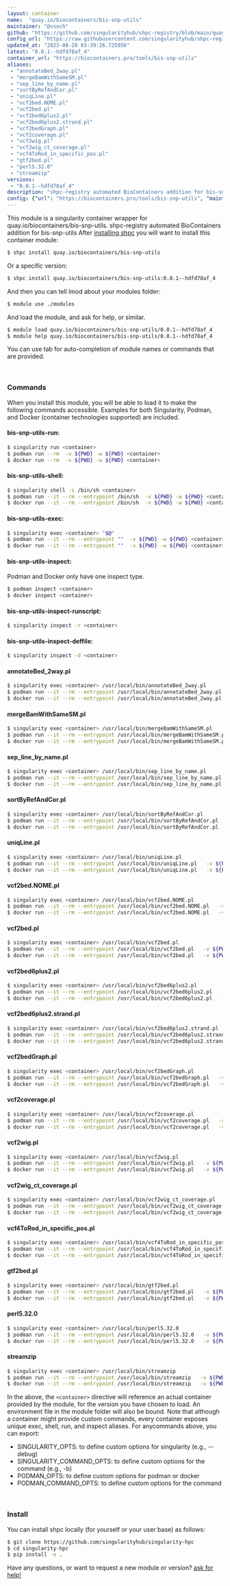 ```yaml
---
layout: container
name:  "quay.io/biocontainers/bis-snp-utils"
maintainer: "@vsoch"
github: "https://github.com/singularityhub/shpc-registry/blob/main/quay.io/biocontainers/bis-snp-utils/container.yaml"
config_url: "https://raw.githubusercontent.com/singularityhub/shpc-registry/main/quay.io/biocontainers/bis-snp-utils/container.yaml"
updated_at: "2023-08-28 03:39:26.725956"
latest: "0.0.1--hdfd78af_4"
container_url: "https://biocontainers.pro/tools/bis-snp-utils"
aliases:
 - "annotateBed_2way.pl"
 - "mergeBamWithSameSM.pl"
 - "sep_line_by_name.pl"
 - "sortByRefAndCor.pl"
 - "uniqLine.pl"
 - "vcf2bed.NOME.pl"
 - "vcf2bed.pl"
 - "vcf2bed6plus2.pl"
 - "vcf2bed6plus2.strand.pl"
 - "vcf2bedGraph.pl"
 - "vcf2coverage.pl"
 - "vcf2wig.pl"
 - "vcf2wig_ct_coverage.pl"
 - "vcf4ToRod_in_specific_pos.pl"
 - "gtf2bed.pl"
 - "perl5.32.0"
 - "streamzip"
versions:
 - "0.0.1--hdfd78af_4"
description: "shpc-registry automated BioContainers addition for bis-snp-utils"
config: {"url": "https://biocontainers.pro/tools/bis-snp-utils", "maintainer": "@vsoch", "description": "shpc-registry automated BioContainers addition for bis-snp-utils", "latest": {"0.0.1--hdfd78af_4": "sha256:64cf2d3bf4463bc7d66e2b7389c4cd1bb7d1025bc55fe3fef3a8315d8d97acd9"}, "tags": {"0.0.1--hdfd78af_4": "sha256:64cf2d3bf4463bc7d66e2b7389c4cd1bb7d1025bc55fe3fef3a8315d8d97acd9"}, "docker": "quay.io/biocontainers/bis-snp-utils", "aliases": {"annotateBed_2way.pl": "/usr/local/bin/annotateBed_2way.pl", "mergeBamWithSameSM.pl": "/usr/local/bin/mergeBamWithSameSM.pl", "sep_line_by_name.pl": "/usr/local/bin/sep_line_by_name.pl", "sortByRefAndCor.pl": "/usr/local/bin/sortByRefAndCor.pl", "uniqLine.pl": "/usr/local/bin/uniqLine.pl", "vcf2bed.NOME.pl": "/usr/local/bin/vcf2bed.NOME.pl", "vcf2bed.pl": "/usr/local/bin/vcf2bed.pl", "vcf2bed6plus2.pl": "/usr/local/bin/vcf2bed6plus2.pl", "vcf2bed6plus2.strand.pl": "/usr/local/bin/vcf2bed6plus2.strand.pl", "vcf2bedGraph.pl": "/usr/local/bin/vcf2bedGraph.pl", "vcf2coverage.pl": "/usr/local/bin/vcf2coverage.pl", "vcf2wig.pl": "/usr/local/bin/vcf2wig.pl", "vcf2wig_ct_coverage.pl": "/usr/local/bin/vcf2wig_ct_coverage.pl", "vcf4ToRod_in_specific_pos.pl": "/usr/local/bin/vcf4ToRod_in_specific_pos.pl", "gtf2bed.pl": "/usr/local/bin/gtf2bed.pl", "perl5.32.0": "/usr/local/bin/perl5.32.0", "streamzip": "/usr/local/bin/streamzip"}}
---
```


This module is a singularity container wrapper for quay.io/biocontainers/bis-snp-utils.
shpc-registry automated BioContainers addition for bis-snp-utils
After [installing shpc](#install) you will want to install this container module:


```bash
$ shpc install quay.io/biocontainers/bis-snp-utils
```

Or a specific version:

```bash
$ shpc install quay.io/biocontainers/bis-snp-utils:0.0.1--hdfd78af_4
```

And then you can tell lmod about your modules folder:

```bash
$ module use ./modules
```

And load the module, and ask for help, or similar.

```bash
$ module load quay.io/biocontainers/bis-snp-utils/0.0.1--hdfd78af_4
$ module help quay.io/biocontainers/bis-snp-utils/0.0.1--hdfd78af_4
```

You can use tab for auto-completion of module names or commands that are provided.

<br>

### Commands

When you install this module, you will be able to load it to make the following commands accessible.
Examples for both Singularity, Podman, and Docker (container technologies supported) are included.

#### bis-snp-utils-run:

```bash
$ singularity run <container>
$ podman run --rm  -v ${PWD} -w ${PWD} <container>
$ docker run --rm  -v ${PWD} -w ${PWD} <container>
```

#### bis-snp-utils-shell:

```bash
$ singularity shell -s /bin/sh <container>
$ podman run --it --rm --entrypoint /bin/sh  -v ${PWD} -w ${PWD} <container>
$ docker run --it --rm --entrypoint /bin/sh  -v ${PWD} -w ${PWD} <container>
```

#### bis-snp-utils-exec:

```bash
$ singularity exec <container> "$@"
$ podman run --it --rm --entrypoint ""  -v ${PWD} -w ${PWD} <container> "$@"
$ docker run --it --rm --entrypoint ""  -v ${PWD} -w ${PWD} <container> "$@"
```

#### bis-snp-utils-inspect:

Podman and Docker only have one inspect type.

```bash
$ podman inspect <container>
$ docker inspect <container>
```

#### bis-snp-utils-inspect-runscript:

```bash
$ singularity inspect -r <container>
```

#### bis-snp-utils-inspect-deffile:

```bash
$ singularity inspect -d <container>
```


#### annotateBed_2way.pl

```bash
$ singularity exec <container> /usr/local/bin/annotateBed_2way.pl
$ podman run --it --rm --entrypoint /usr/local/bin/annotateBed_2way.pl   -v ${PWD} -w ${PWD} <container> -c " $@"
$ docker run --it --rm --entrypoint /usr/local/bin/annotateBed_2way.pl   -v ${PWD} -w ${PWD} <container> -c " $@"
```


#### mergeBamWithSameSM.pl

```bash
$ singularity exec <container> /usr/local/bin/mergeBamWithSameSM.pl
$ podman run --it --rm --entrypoint /usr/local/bin/mergeBamWithSameSM.pl   -v ${PWD} -w ${PWD} <container> -c " $@"
$ docker run --it --rm --entrypoint /usr/local/bin/mergeBamWithSameSM.pl   -v ${PWD} -w ${PWD} <container> -c " $@"
```


#### sep_line_by_name.pl

```bash
$ singularity exec <container> /usr/local/bin/sep_line_by_name.pl
$ podman run --it --rm --entrypoint /usr/local/bin/sep_line_by_name.pl   -v ${PWD} -w ${PWD} <container> -c " $@"
$ docker run --it --rm --entrypoint /usr/local/bin/sep_line_by_name.pl   -v ${PWD} -w ${PWD} <container> -c " $@"
```


#### sortByRefAndCor.pl

```bash
$ singularity exec <container> /usr/local/bin/sortByRefAndCor.pl
$ podman run --it --rm --entrypoint /usr/local/bin/sortByRefAndCor.pl   -v ${PWD} -w ${PWD} <container> -c " $@"
$ docker run --it --rm --entrypoint /usr/local/bin/sortByRefAndCor.pl   -v ${PWD} -w ${PWD} <container> -c " $@"
```


#### uniqLine.pl

```bash
$ singularity exec <container> /usr/local/bin/uniqLine.pl
$ podman run --it --rm --entrypoint /usr/local/bin/uniqLine.pl   -v ${PWD} -w ${PWD} <container> -c " $@"
$ docker run --it --rm --entrypoint /usr/local/bin/uniqLine.pl   -v ${PWD} -w ${PWD} <container> -c " $@"
```


#### vcf2bed.NOME.pl

```bash
$ singularity exec <container> /usr/local/bin/vcf2bed.NOME.pl
$ podman run --it --rm --entrypoint /usr/local/bin/vcf2bed.NOME.pl   -v ${PWD} -w ${PWD} <container> -c " $@"
$ docker run --it --rm --entrypoint /usr/local/bin/vcf2bed.NOME.pl   -v ${PWD} -w ${PWD} <container> -c " $@"
```


#### vcf2bed.pl

```bash
$ singularity exec <container> /usr/local/bin/vcf2bed.pl
$ podman run --it --rm --entrypoint /usr/local/bin/vcf2bed.pl   -v ${PWD} -w ${PWD} <container> -c " $@"
$ docker run --it --rm --entrypoint /usr/local/bin/vcf2bed.pl   -v ${PWD} -w ${PWD} <container> -c " $@"
```


#### vcf2bed6plus2.pl

```bash
$ singularity exec <container> /usr/local/bin/vcf2bed6plus2.pl
$ podman run --it --rm --entrypoint /usr/local/bin/vcf2bed6plus2.pl   -v ${PWD} -w ${PWD} <container> -c " $@"
$ docker run --it --rm --entrypoint /usr/local/bin/vcf2bed6plus2.pl   -v ${PWD} -w ${PWD} <container> -c " $@"
```


#### vcf2bed6plus2.strand.pl

```bash
$ singularity exec <container> /usr/local/bin/vcf2bed6plus2.strand.pl
$ podman run --it --rm --entrypoint /usr/local/bin/vcf2bed6plus2.strand.pl   -v ${PWD} -w ${PWD} <container> -c " $@"
$ docker run --it --rm --entrypoint /usr/local/bin/vcf2bed6plus2.strand.pl   -v ${PWD} -w ${PWD} <container> -c " $@"
```


#### vcf2bedGraph.pl

```bash
$ singularity exec <container> /usr/local/bin/vcf2bedGraph.pl
$ podman run --it --rm --entrypoint /usr/local/bin/vcf2bedGraph.pl   -v ${PWD} -w ${PWD} <container> -c " $@"
$ docker run --it --rm --entrypoint /usr/local/bin/vcf2bedGraph.pl   -v ${PWD} -w ${PWD} <container> -c " $@"
```


#### vcf2coverage.pl

```bash
$ singularity exec <container> /usr/local/bin/vcf2coverage.pl
$ podman run --it --rm --entrypoint /usr/local/bin/vcf2coverage.pl   -v ${PWD} -w ${PWD} <container> -c " $@"
$ docker run --it --rm --entrypoint /usr/local/bin/vcf2coverage.pl   -v ${PWD} -w ${PWD} <container> -c " $@"
```


#### vcf2wig.pl

```bash
$ singularity exec <container> /usr/local/bin/vcf2wig.pl
$ podman run --it --rm --entrypoint /usr/local/bin/vcf2wig.pl   -v ${PWD} -w ${PWD} <container> -c " $@"
$ docker run --it --rm --entrypoint /usr/local/bin/vcf2wig.pl   -v ${PWD} -w ${PWD} <container> -c " $@"
```


#### vcf2wig_ct_coverage.pl

```bash
$ singularity exec <container> /usr/local/bin/vcf2wig_ct_coverage.pl
$ podman run --it --rm --entrypoint /usr/local/bin/vcf2wig_ct_coverage.pl   -v ${PWD} -w ${PWD} <container> -c " $@"
$ docker run --it --rm --entrypoint /usr/local/bin/vcf2wig_ct_coverage.pl   -v ${PWD} -w ${PWD} <container> -c " $@"
```


#### vcf4ToRod_in_specific_pos.pl

```bash
$ singularity exec <container> /usr/local/bin/vcf4ToRod_in_specific_pos.pl
$ podman run --it --rm --entrypoint /usr/local/bin/vcf4ToRod_in_specific_pos.pl   -v ${PWD} -w ${PWD} <container> -c " $@"
$ docker run --it --rm --entrypoint /usr/local/bin/vcf4ToRod_in_specific_pos.pl   -v ${PWD} -w ${PWD} <container> -c " $@"
```


#### gtf2bed.pl

```bash
$ singularity exec <container> /usr/local/bin/gtf2bed.pl
$ podman run --it --rm --entrypoint /usr/local/bin/gtf2bed.pl   -v ${PWD} -w ${PWD} <container> -c " $@"
$ docker run --it --rm --entrypoint /usr/local/bin/gtf2bed.pl   -v ${PWD} -w ${PWD} <container> -c " $@"
```


#### perl5.32.0

```bash
$ singularity exec <container> /usr/local/bin/perl5.32.0
$ podman run --it --rm --entrypoint /usr/local/bin/perl5.32.0   -v ${PWD} -w ${PWD} <container> -c " $@"
$ docker run --it --rm --entrypoint /usr/local/bin/perl5.32.0   -v ${PWD} -w ${PWD} <container> -c " $@"
```


#### streamzip

```bash
$ singularity exec <container> /usr/local/bin/streamzip
$ podman run --it --rm --entrypoint /usr/local/bin/streamzip   -v ${PWD} -w ${PWD} <container> -c " $@"
$ docker run --it --rm --entrypoint /usr/local/bin/streamzip   -v ${PWD} -w ${PWD} <container> -c " $@"
```



In the above, the `<container>` directive will reference an actual container provided
by the module, for the version you have chosen to load. An environment file in the
module folder will also be bound. Note that although a container
might provide custom commands, every container exposes unique exec, shell, run, and
inspect aliases. For anycommands above, you can export:

 - SINGULARITY_OPTS: to define custom options for singularity (e.g., --debug)
 - SINGULARITY_COMMAND_OPTS: to define custom options for the command (e.g., -b)
 - PODMAN_OPTS: to define custom options for podman or docker
 - PODMAN_COMMAND_OPTS: to define custom options for the command

<br>

### Install

You can install shpc locally (for yourself or your user base) as follows:

```bash
$ git clone https://github.com/singularityhub/singularity-hpc
$ cd singularity-hpc
$ pip install -e .
```

Have any questions, or want to request a new module or version? [ask for help!](https://github.com/singularityhub/singularity-hpc/issues)